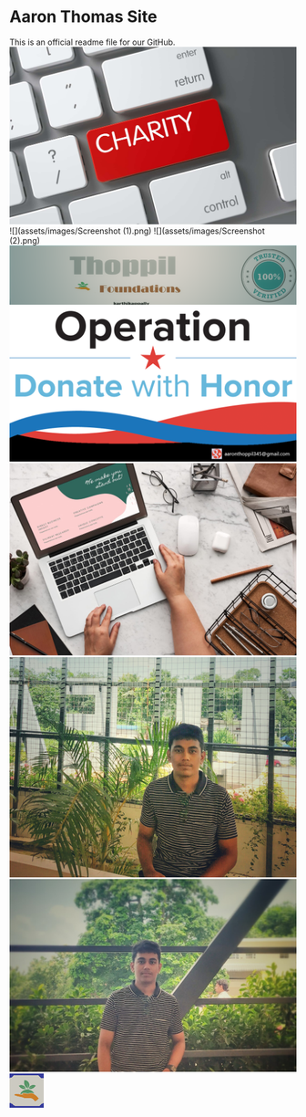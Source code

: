 # Aaron Thomas Site
This is an official readme file for our GitHub.
![](assets/images/Charity.jpg)
![](assets/images/Screenshot (1).png)
![](assets/images/Screenshot (2).png)
![](assets/images/Untitled.png)
![](assets/images/char_donate.png)
![](assets/images/mainslide3.jpg)
![](assets/images/pic.jpeg)
![](assets/images/pro2.jpg)
![](assets/images/vikLogo1.png)
